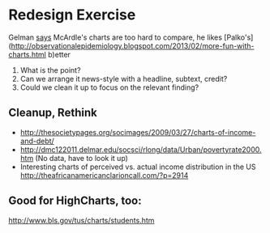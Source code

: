 # Redesign Exercise

Gelman [says](http://andrewgelman.com/2013/03/17/the-disappearing-or-non-disappearing-middle-class/) McArdle's charts are too hard to compare, he likes [Palko's](http://observationalepidemiology.blogspot.com/2013/02/more-fun-with-charts.html b)etter 


1) What is the point?   
2) Can we arrange it news-style with a headline, subtext, credit?  
3) Could we clean it up to focus on the relevant finding? 

## Cleanup, Rethink

* http://thesocietypages.org/socimages/2009/03/27/charts-of-income-and-debt/  
* http://dmc122011.delmar.edu/socsci/rlong/data/Urban/povertyrate2000.htm (No data, have to look it up)
* Interesting charts of perceived vs. actual income distribution in the US http://theafricanamericanclarioncall.com/?p=2914



## Good for HighCharts, too:

http://www.bls.gov/tus/charts/students.htm
